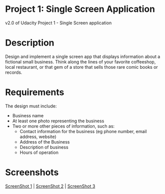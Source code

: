 # Project 1: Single Screen Application
v2.0 of Udacity Project 1 - Single Screen application

# Description
Design and implement a single screen app that displays information about a fictional small business. Think along the lines of your favorite coffeeshop, local restaurant, or that gem of a store that sells those rare comic books or records.

# Requirements
The design must include:
- Business name
- At least one photo representing the business
- Two or more other pieces of information, such as:
  - Contact information for the business (eg phone number, email address, website)
  - Address of the Business
  - Description of business
  - Hours of operation
 
# Screenshots
[ScreenShot 1](http://i293.photobucket.com/albums/mm63/GringoBG/Screenshot_1488732423.png) | 
[ScreenShot 2](http://i293.photobucket.com/albums/mm63/GringoBG/Screenshot_1488732429.png) | 
[ScreenShot 3](http://i293.photobucket.com/albums/mm63/GringoBG/Screenshot_1488732444.png)
